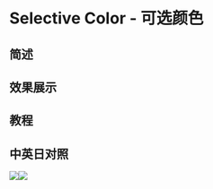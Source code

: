 # Selective Color - 可选颜色

## 简述

## 效果展示

## 教程

## 中英日对照

![](https://mir.yuelili.com/wp-content/uploads/user/AE/effects/AE-Effects-Color-Selective_Color.png)![](https://mir.yuelili.com/wp-content/uploads/user/AE/effects/AE-Effects-Color-Selective_Color_cn.png)
